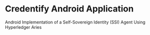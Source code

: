 # Credentify Android Application
Android Implementation of a Self-Sovereign Identity (SSI) Agent Using Hyperledger Aries
